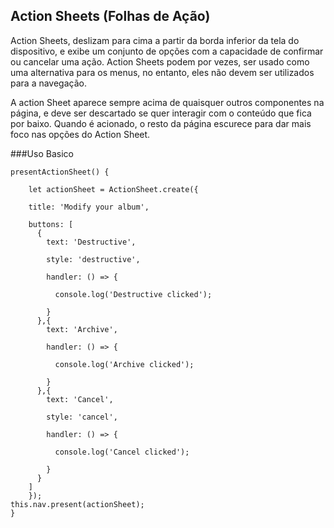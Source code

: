 Action Sheets (Folhas de Ação)
-----------

Action Sheets, deslizam para cima a partir da borda inferior da tela do dispositivo, e exibe um conjunto de opções com a capacidade de confirmar ou cancelar uma ação. Action Sheets podem por vezes, ser usado como uma alternativa para os menus, no entanto, eles não devem ser utilizados para a navegação.
	   
A action Sheet aparece sempre acima de quaisquer outros componentes na página, e deve ser descartado se quer interagir com o conteúdo que fica por baixo.
Quando é acionado, o resto da página escurece para dar mais foco nas opções do Action Sheet.


###Uso Basico


    presentActionSheet() {
	
	    let actionSheet = ActionSheet.create({
	    
	    title: 'Modify your album',
	    
	    buttons: [
	      {
	        text: 'Destructive',
	        
	        style: 'destructive',
	        
	        handler: () => {
	        
	          console.log('Destructive clicked');
	          
	        }
	      },{
	        text: 'Archive',
	        
	        handler: () => {
	        
	          console.log('Archive clicked');
	          
	        }
	      },{
	        text: 'Cancel',
	        
	        style: 'cancel',
	        
	        handler: () => {
	        
	          console.log('Cancel clicked');
	          
	        }
	      }
	    ]
	    });
    this.nav.present(actionSheet);
    }